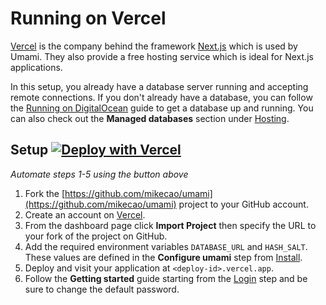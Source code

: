 # Running on Vercel

[Vercel](https://vercel.com/) is the company behind the framework [Next.js](https://nextjs.org/) which is used by Umami.
They also provide a free hosting service which is ideal for Next.js applications.

In this setup, you already have a database server running and accepting remote connections. If you don't already have a
database, you can follow the [Running on DigitalOcean](/docs/running-on-digitalocean) guide to get a database up and running. You
can also check out the **Managed databases** section under [Hosting](/docs/hosting).

## Setup [![Deploy with Vercel](https://vercel.com/button)](https://vercel.com/new/git/external?repository-url=https%3A%2F%2Fgithub.com%2Fmikecao%2Fumami&env=DATABASE_URL,HASH_SALT&envDescription=These%20values%20are%20defined%20in%20the%20configure%20Umami%20step%20from%20Install&envLink=https%3A%2F%2Fumami.is%2Fdocs%2Finstall&project-name=umami&repo-name=umami)
_Automate steps 1-5 using the button above_

1. Fork the [https://github.com/mikecao/umami](https://github.com/mikecao/umami) project to your GitHub account.
2. Create an account on [Vercel](https://vercel.com/). 
3. From the dashboard page click **Import Project** then specify the URL to your fork of the project on GitHub.
4. Add the required environment variables `DATABASE_URL` and `HASH_SALT`. These values are defined in the
**Configure umami** step from [Install](/docs/install).
5. Deploy and visit your application at `<deploy-id>.vercel.app`.
6. Follow the **Getting started** guide starting from the [Login](/docs/login) step and be sure to change the default password.
